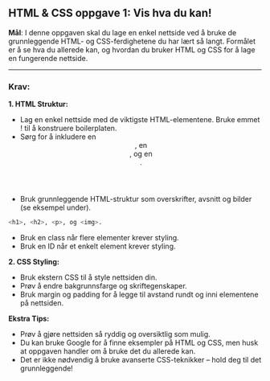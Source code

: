 ## HTML & CSS oppgave 1: Vis hva du kan!

**Mål**: I denne oppgaven skal du lage en enkel nettside ved å bruke de grunnleggende HTML- og CSS-ferdighetene du har lært så langt. Formålet er å se hva du allerede kan, og hvordan du bruker HTML og CSS for å lage en fungerende nettside.

---

### Krav:

**1. HTML Struktur:**
* Lag en enkel nettside med de viktigste HTML-elementene. Bruke emmet ! til å konstruere boilerplaten.
* Sørg for å inkludere en <header>, en <main>, og en <footer>.
* Bruk grunnleggende HTML-struktur som overskrifter, avsnitt og bilder (se eksempel under).
```sh
<h1>, <h2>, <p>, og <img>.
```
* Bruk en class når flere elementer krever styling. 
* Bruk en ID når et enkelt element krever styling.

**2. CSS Styling:**
* Bruk ekstern CSS til å style nettsiden din.
* Prøv å endre bakgrunnsfarge og skriftegenskaper.
* Bruk margin og padding for å legge til avstand rundt og inni elementene på nettsiden.

**Ekstra Tips:**
* Prøv å gjøre nettsiden så ryddig og oversiktlig som mulig.
* Du kan bruke Google for å finne eksempler på HTML og CSS, men husk at oppgaven handler om å bruke det du allerede kan.
* Det er ikke nødvendig å bruke avanserte CSS-teknikker – hold deg til det grunnleggende!
